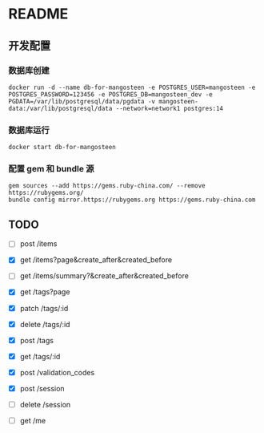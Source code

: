 # README

## 开发配置

### 数据库创建

```
docker run -d --name db-for-mangosteen -e POSTGRES_USER=mangosteen -e POSTGRES_PASSWORD=123456 -e POSTGRES_DB=mangosteen_dev -e PGDATA=/var/lib/postgresql/data/pgdata -v mangosteen-data:/var/lib/postgresql/data --network=network1 postgres:14
```

### 数据库运行

```
docker start db-for-mangosteen
```

### 配置 gem 和 bundle 源

```
gem sources --add https://gems.ruby-china.com/ --remove https://rubygems.org/
bundle config mirror.https://rubygems.org https://gems.ruby-china.com
```

## TODO

- [ ] post /items

- [x] get /items?page&create_after&created_before

- [ ] get /items/summary?&create_after&created_before

- [x] get /tags?page

- [x] patch /tags/:id

- [x] delete /tags/:id

- [x] post /tags

- [x] get /tags/:id

- [x] post /validation_codes

- [x] post /session

- [ ] delete /session

- [ ] get /me


